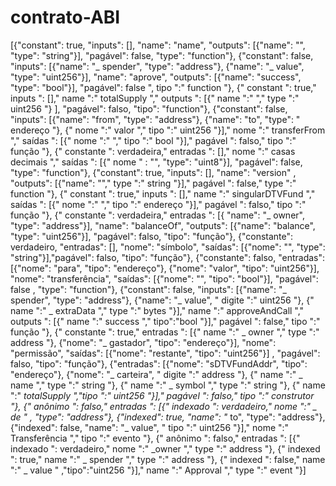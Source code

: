 # contrato-ABI
[{"constant": true, "inputs": [], "name": "name", "outputs": [{"name": "", "type": "string"}], "pagável": false, "type": "function"}, {"constant": false, "inputs": [{"name": "_ spender", "type": "address"}, {"name": "_ value", "type": "uint256"}], "name": "aprove", "outputs": [{"name": "success", "type": "bool"}], "pagável": false ", tipo ":" function "}, {" constant ": true," inputs ": []," name ":" totalSupply "," outputs ": [{" name ":" "," type ":" uint256 "} ], "pagável": falso, "tipo": "function"}, {"constant": false, "inputs": [{"name": "from", "type": "address"}, {"name": "to", "type": " endereço "}, {" nome ":" valor "," tipo ":" uint256 "}]," nome ":" transferFrom "," saídas ": [{" nome ":" "," tipo ":" bool "}]," pagável ": falso," tipo ":" função "}, {" constante ": verdadeira," entradas ": []," nome ":" casas decimais "," saídas ": [{" nome " : "", "type": "uint8"}], "pagável": false, "type": "function"}, {"constant": true, "inputs": [], "name": "version" , "outputs": [{"name": ""," type ":" string "}]," pagável ": false," type ":" function "}, {" constant ": true," inputs ": []," name ":" singularDTVFund "," saídas ": [{" nome ":" "," tipo ":" endereço "}]," pagável ": falso," tipo ":" função "}, {" constante ": verdadeira," entradas ": [{ "name": "_ owner", "type": "address"}], "name": "balanceOf", "outputs": [{"name": "balance", "type": "uint256"}], "pagável": falso, "tipo": "função"}, {"constante": verdadeiro, "entradas": [], "nome": "símbolo", "saídas": [{"nome": "", "type": "string"}],"pagável": falso, "tipo": "função"}, {"constante": falso, "entradas": [{"nome": "para", "tipo": "endereço"}, {"nome": "valor", "tipo": "uint256"}], "nome": "transferência", "saídas": [{"nome": "", "tipo": "bool"}], "pagável": false , "type": "function"}, {"constant": false, "inputs": [{"name": "_ spender", "type": "address"}, {"name": "_ value", " digite ":" uint256 "}, {" name ":" _ extraData "," type ":" bytes "}]," name ":" approveAndCall "," outputs ": [{" name ":" success "," tipo":"bool "}]," pagável ": false," tipo ":" função "}, {" constante ": true," entradas ": [{" name ":" _ owner "," type ":" address "}, {"nome": "_ gastador", "tipo": "endereço"}], "nome": "permissão", "saídas": [{"nome": "restante", "tipo": "uint256"}] , "pagável": falso, "tipo": "função"}, {"entradas": [{"nome": "sDTVFundAddr", "tipo": "endereço"}, {"nome": "_ carteira", " digite ":" address "}, {" name ":" _ name "," type ":" string "}, {" name ":" _ symbol "," type ":" string "}, {" name ":" _totalSupply ","tipo ":" uint256 "}]," pagável ": falso," tipo ":" construtor "}, {" anônimo ": falso," entradas ": [{" indexado ": verdadeiro," nome ":" _ de " , "type": "address"}, {"indexed": true, "name": "_ to", "type": "address"}, {"indexed": false, "name": "_ value", " tipo ":" uint256 "}]," nome ":" Transferência "," tipo ":" evento "}, {" anônimo ": falso," entradas ": [{" indexado ": verdadeiro," nome ":" _owner "," type ":" address "}, {" indexed ": true," name ":" _ spender "," type ":" address "}, {" indexed ": false," name ":" _ value " ,"tipo":"uint256 "}]," name ":" Approval "," type ":" event "}]
